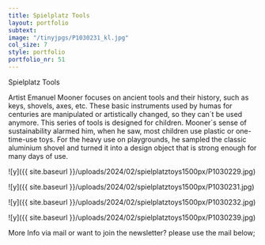 ```yaml
---
title: Spielplatz Tools
layout: portfolio
subtext: 
image: "/tinyjpgs/P1030231_kl.jpg"
col_size: 7
style: portfolio
portfolio_nr: 51
---
```


Spielplatz Tools

Artist Emanuel Mooner focuses on ancient tools and their history, such as keys, shovels, axes, etc. These basic instruments used by humas for centuries are manipulated or artistically changed, so they can´t be used anymore.
This series of tools is designed for children.
Mooner´s sense of sustainability alarmed him, when he saw, most children use plastic or one-time-use toys.
For the heavy use on playgrounds, he sampled the classic aluminium shovel and turned it into a design object that is strong enough for many days of use.



![y]({{ site.baseurl }}/uploads/2024/02/spielplatztoys1500px/P1030229.jpg)

 ![y]({{ site.baseurl }}/uploads/2024/02/spielplatztoys1500px/P1030231.jpg)

 ![y]({{ site.baseurl }}/uploads/2024/02/spielplatztoys1500px/P1030232.jpg)

 ![y]({{ site.baseurl }}/uploads/2024/02/spielplatztoys1500px/P1030239.jpg)


More Info via mail or want to join the newsletter? please use the mail below;



 
